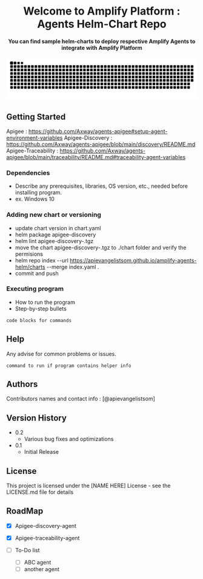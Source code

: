 <div align="center">
<h1 align="center">Welcome to Amplify Platform : Agents Helm-Chart Repo</h1>
<h4 align="center">You can find sample helm-charts to deploy respective Amplify Agents to integrate with Amplify Platform</h4>
</div>

<div align="center">
  <a href="https://www.linkedin.com/in/somdutt-sharma-76965118/">
  <img  src="./resources/grid-snake.svg"
       alt="snake" /></a>
</div>

## Getting Started
Apigee : https://github.com/Axway/agents-apigee#setup-agent-environment-variables
Apigee-Discovery : https://github.com/Axway/agents-apigee/blob/main/discovery/README.md
Apigee-Traceability : https://github.com/Axway/agents-apigee/blob/main/traceability/README.md#traceability-agent-variables


### Dependencies

* Describe any prerequisites, libraries, OS version, etc., needed before installing program.
* ex. Windows 10

### Adding new chart or versioning

* update chart version in chart.yaml 
* helm package apigee-discovery
* helm lint apigee-discovery-<version>.tgz
* move the chart apigee-discovery-<version>.tgz to ./chart folder and verify the permisions
* helm repo index --url https://apievangelistsom.github.io/amplify-agents-helm/charts --merge index.yaml .
* commit and push


### Executing program

* How to run the program
* Step-by-step bullets
```
code blocks for commands
```

## Help

Any advise for common problems or issues.
```
command to run if program contains helper info
```

## Authors

Contributors names and contact info : [@apievangelistsom]

## Version History

* 0.2
    * Various bug fixes and optimizations
* 0.1
    * Initial Release

## License

This project is licensed under the [NAME HERE] License - see the LICENSE.md file for details

## RoadMap
- [x] Apigee-discovery-agent
- [x] Apigee-traceability-agent

- [ ] To-Do list
    - [ ] ABC agent
    - [ ] another agent
